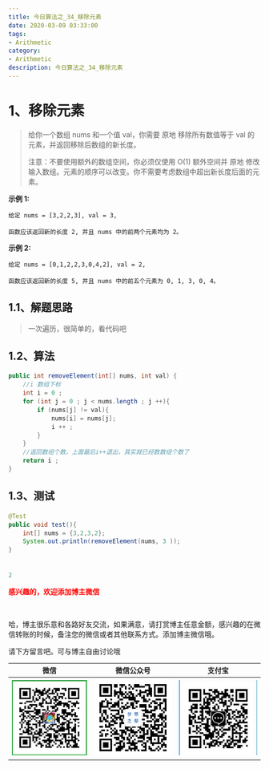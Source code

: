 ```yaml
---
title: 今日算法之_34_移除元素
date: 2020-03-09 03:33:00
tags: 
- Arithmetic
category: 
- Arithmetic
description: 今日算法之_34_移除元素
---
```




# 1、移除元素
> 给你一个数组 nums 和一个值 val，你需要 原地 移除所有数值等于 val 的元素，并返回移除后数组的新长度。    
>
> 注意：不要使用额外的数组空间，你必须仅使用 O(1) 额外空间并 原地 修改输入数组。元素的顺序可以改变。你不需要考虑数组中超出新长度后面的元素。





**示例 1:**

```
给定 nums = [3,2,2,3], val = 3,

函数应该返回新的长度 2, 并且 nums 中的前两个元素均为 2。
```



**示例 2:**

```
给定 nums = [0,1,2,2,3,0,4,2], val = 2,

函数应该返回新的长度 5, 并且 nums 中的前五个元素为 0, 1, 3, 0, 4。
```



## 1.1、解题思路 

> 一次遍历，很简单的，看代码吧



## 1.2、算法

```java
public int removeElement(int[] nums, int val) {
    //i 数组下标
    int i = 0 ;
    for (int j = 0 ; j < nums.length ; j ++){
        if (nums[j] != val){
            nums[i] = nums[j];
            i ++ ;
        }
    }
    //返回数组个数，上面最后i++退出，其实就已经数数组个数了
    return i ;
}
```




## 1.3、测试 

```java
@Test
public void test(){
    int[] nums = {3,2,3,2};
    System.out.println(removeElement(nums, 3 ));
}


2
```








  **<font  color="red">感兴趣的，欢迎添加博主微信 </font>**       

​    

哈，博主很乐意和各路好友交流，如果满意，请打赏博主任意金额，感兴趣的在微信转账的时候，备注您的微信或者其他联系方式。添加博主微信哦。    

请下方留言吧。可与博主自由讨论哦   



|微信 | 微信公众号|支付宝|
|:-------:|:-------:|:------:|
| ![微信](https://raw.githubusercontent.com/HealerJean/HealerJean.github.io/master/assets/img/tctip/weixin.jpg)|![微信公众号](https://raw.githubusercontent.com/HealerJean/HealerJean.github.io/master/assets/img/my/qrcode_for_gh_a23c07a2da9e_258.jpg)|![支付宝](https://raw.githubusercontent.com/HealerJean/HealerJean.github.io/master/assets/img/tctip/alpay.jpg) |



<link rel="stylesheet" href="https://unpkg.com/gitalk/dist/gitalk.css">

<script src="https://unpkg.com/gitalk@latest/dist/gitalk.min.js"></script> 
<div id="gitalk-container"></div>    
 <script type="text/javascript">
    var gitalk = new Gitalk({
		clientID: `1d164cd85549874d0e3a`,
		clientSecret: `527c3d223d1e6608953e835b547061037d140355`,
		repo: `HealerJean.github.io`,
		owner: 'HealerJean',
		admin: ['HealerJean'],
		id: 'bx0WpBZKRErsmVNu',
    });
    gitalk.render('gitalk-container');
</script> 

